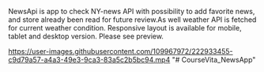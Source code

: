 NewsApi is app to check NY-news API with possibility to add favorite news, and store already been read for future review.As well weather API is fetched for current weather condition. Responsive layout is available for mobile, tablet and desktop version. Please see preview. 

https://user-images.githubusercontent.com/109967972/222933455-c9d79a57-a4a3-49e3-9ca3-83a5c2b5bc94.mp4
"# CourseVita_NewsApp" 

